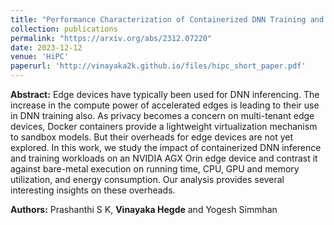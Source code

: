 ```yaml
---
title: "Performance Characterization of Containerized DNN Training and Inference on Edge Accelerators"
collection: publications
permalink: "https://arxiv.org/abs/2312.07220"
date: 2023-12-12
venue: 'HiPC'
paperurl: 'http://vinayaka2k.github.io/files/hipc_short_paper.pdf'
---
```

**Abstract:** Edge devices have typically been used for DNN inferencing. The increase in the compute power of accelerated edges is leading to their use in DNN training also. As privacy becomes a concern on multi-tenant edge devices, Docker containers provide a lightweight virtualization mechanism to sandbox models. But their overheads for edge devices are not yet explored. In this work, we study the impact of containerized DNN inference and training workloads on an NVIDIA AGX Orin edge device and contrast it against bare-metal execution on running time, CPU, GPU and memory utilization, and energy consumption. Our
analysis provides several interesting insights on these overheads.  

**Authors:** Prashanthi S K, **Vinayaka Hegde** and Yogesh Simmhan